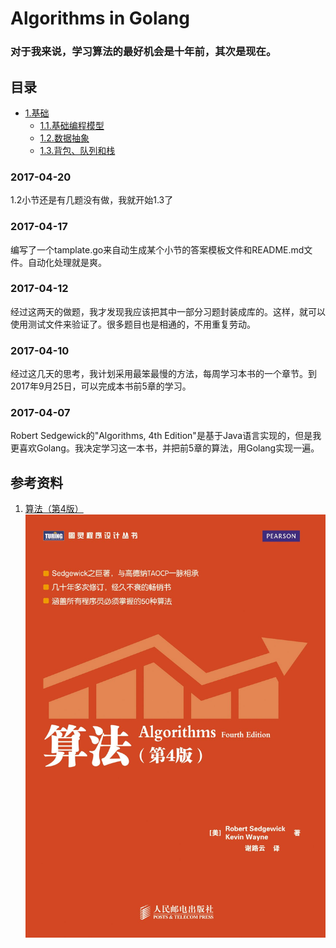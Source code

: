 # Algorithms in Golang
### 对于我来说，学习算法的最好机会是十年前，其次是现在。

## 目录
- [1.基础](./1.Fundamentals)
    - [1.1.基础编程模型](./1.Fundamentals/1.1.BasicProgrammingModel)
    - [1.2.数据抽象](./1.Fundamentals/1.2.DataAbstraction)
    - [1.3.背包、队列和栈](./1.Fundamentals/1.3.BagsQueuesAndStacks)

### 2017-04-20
1.2小节还是有几题没有做，我就开始1.3了

### 2017-04-17
编写了一个tamplate.go来自动生成某个小节的答案模板文件和README.md文件。自动化处理就是爽。

### 2017-04-12
经过这两天的做题，我才发现我应该把其中一部分习题封装成库的。这样，就可以使用测试文件来验证了。很多题目也是相通的，不用重复劳动。

### 2017-04-10
经过这几天的思考，我计划采用最笨最慢的方法，每周学习本书的一个章节。到2017年9月25日，可以完成本书前5章的学习。

### 2017-04-07
Robert Sedgewick的"Algorithms, 4th Edition"是基于Java语言实现的，但是我更喜欢Golang。我决定学习这一本书，并把前5章的算法，用Golang实现一遍。

## 参考资料
1. [算法（第4版）](https://book.douban.com/subject/19952400)
![算法（第4版）](timg.jpg)